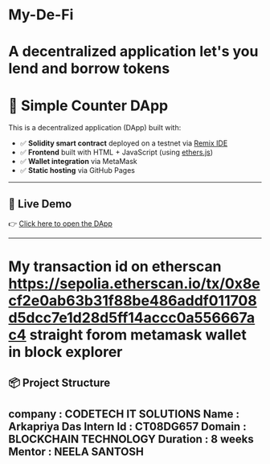# My-De-Fi
# A decentralized application let's you lend and borrow tokens 


# 🔗 Simple Counter DApp

This is a decentralized application (DApp) built with:

- ✅ **Solidity smart contract** deployed on a testnet via [Remix IDE](https://remix.ethereum.org)
- ✅ **Frontend** built with HTML + JavaScript (using [ethers.js](https://docs.ethers.org/))
- ✅ **Wallet integration** via MetaMask
- ✅ **Static hosting** via GitHub Pages

---

## 🚀 Live Demo

👉 [Click here to open the DApp](https://arkaaap.github.io/My-De-Fi/)  


---
# My transaction id on etherscan https://sepolia.etherscan.io/tx/0x8ecf2e0ab63b31f88be486addf011708d5dcc7e1d28d5ff14accc0a556667ac4 straight forom metamask wallet in block explorer 
## 📦 Project Structure


## company : CODETECH IT SOLUTIONS Name : Arkapriya Das Intern Id : CT08DG657 Domain : BLOCKCHAIN TECHNOLOGY Duration : 8 weeks Mentor : NEELA SANTOSH


